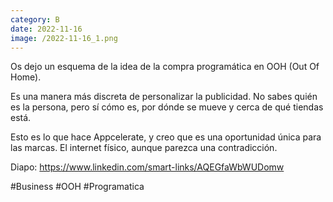 ```yaml
--- 
category: B 
date: 2022-11-16 
image: /2022-11-16_1.png 
--- 
```


Os dejo un esquema de la idea de la compra programática en OOH (Out Of Home).

Es una manera más discreta de personalizar la publicidad. No sabes quién es la persona, pero sí cómo es, por dónde se mueve y cerca de qué tiendas está.

Esto es lo que hace Appcelerate, y creo que es una oportunidad única para las marcas. El internet físico, aunque parezca una contradicción. 

Diapo:  https://www.linkedin.com/smart-links/AQEGfaWbWUDomw

#Business #OOH #Programatica